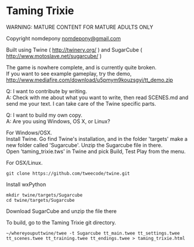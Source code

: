 Taming Trixie
==============

WARNING: MATURE CONTENT FOR MATURE ADULTS ONLY

Copyright nomdepony <nomdepony@gmail.com>

Built using Twine ( http://twinery.org/ )
and SugarCube ( http://www.motoslave.net/sugarcube/ )

The game is nowhere complete, and is currently quite broken.  
If you want to see example gameplay, try the demo, http://www.mediafire.com/download/u5pmym9kouzsgyi/tt_demo.zip

Q: I want to contribute by writing.  
A: Check with me about what you want to write, then read SCENES.md and send me your text. I can take care of the Twine specific parts.

Q: I want to build my own copy.  
A: Are you using Windows, OS X, or Linux?

For Windows/OSX.  
Install Twine. Go find Twine's installation, and in the folder 'targets'
make a new folder called 'Sugarcube'. Unzip the Sugarcube file in there.  
Open 'taming_trixie.tws' in Twine and pick Build, Test Play from the menu.

For OSX/Linux.  

    git clone https://github.com/tweecode/twine.git
    
Install wxPython  

    mkdir twine/targets/Sugarcube
    cd twine/targets/Sugarcube
    
Download SugarCube and unzip the file there

To build, go to the Taming Trixie git directory.  

    ~/whereyouputtwine/twee -t Sugarcube tt_main.twee tt_settings.twee tt_scenes.twee tt_training.twee tt_endings.twee > taming_trixie.html
